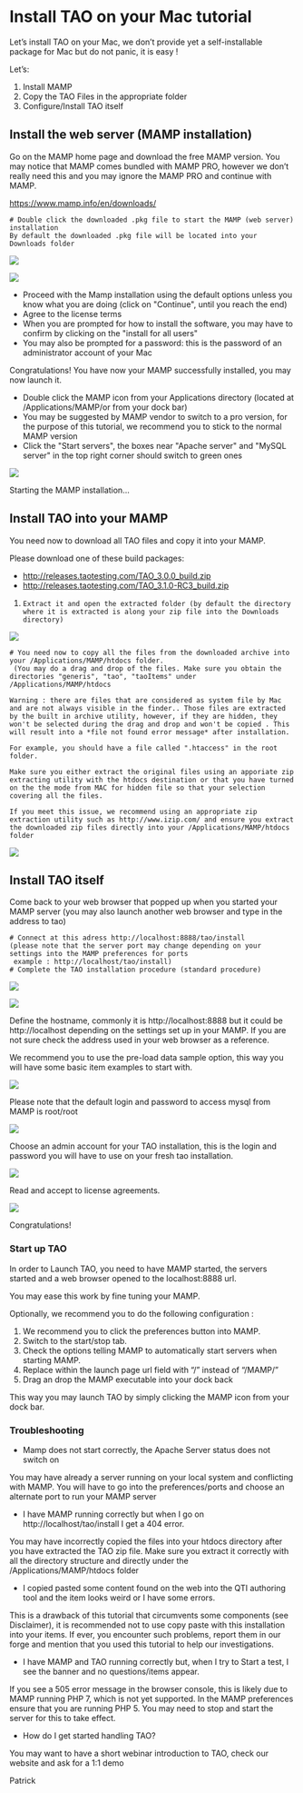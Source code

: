 <!--
parent: Wiki
created_at: '2013-05-03 09:09:13'
updated_at: '2016-11-04 16:28:03'
authors:
    - 'Cyril Hazotte'
contributors:
    - 'Patrick Plichart'
    - 'Artem Zhuk'
tags:
    - Wiki
-->



Install TAO on your Mac tutorial
================================

Let’s install TAO on your Mac, we don’t provide yet a self-installable package for Mac but do not panic, it is easy !

Let’s:

1.  Install MAMP
2.  Copy the TAO Files in the appropriate folder
3.  Configure/Install TAO itself

Install the web server (MAMP installation)
------------------------------------------

Go on the MAMP home page and download the free MAMP version. You may notice that MAMP comes bundled with MAMP PRO, however we don’t really need this and you may ignore the MAMP PRO and continue with MAMP.

https://www.mamp.info/en/downloads/

    # Double click the downloaded .pkg file to start the MAMP (web server) installation
    By default the downloaded .pkg file will be located into your Downloads folder

![](../resources/pkgfile.png)

![](../resources/mamp.png)

- Proceed with the Mamp installation using the default options unless you know what you are doing (click on "Continue", until you reach the end)
- Agree to the license terms
- When you are prompted for how to install the software, you may have to confirm by clicking on the "install for all users"
- You may also be prompted for a password: this is the password of an administrator account of your Mac

Congratulations! You have now your MAMP successfully installed, you may now launch it.

- Double click the MAMP icon from your Applications directory (located at /Applications/MAMP/or from your dock bar)
- You may be suggested by MAMP vendor to switch to a pro version, for the purpose of this tutorial, we recommend you to stick to the normal MAMP version
- Click the "Start servers", the boxes near "Apache server" and "MySQL server" in the top right corner should switch to green ones

![](../resources/StartingMamp.png)

Starting the MAMP installation…

Install TAO into your MAMP
--------------------------

You need now to download all TAO files and copy it into your MAMP.

Please download one of these build packages:

- http://releases.taotesting.com/TAO_3.0.0_build.zip
- http://releases.taotesting.com/TAO_3.1.0-RC3_build.zip

1.  `Extract it and open the extracted folder (by default the directory where it is extracted
    is along your zip file into the Downloads directory)`

![](../resources/extracttao.png)

    # You need now to copy all the files from the downloaded archive into your /Applications/MAMP/htdocs folder.
     (You may do a drag and drop of the files. Make sure you obtain the directories "generis", "tao", "taoItems" under /Applications/MAMP/htdocs

    Warning : there are files that are considered as system file by Mac and are not always visible in the finder.. Those files are extracted by the built in archive utility, however, if they are hidden, they won't be selected during the drag and drop and won't be copied . This will result into a *file not found error message* after installation.

    For example, you should have a file called ".htaccess" in the root folder.

    Make sure you either extract the original files using an apporiate zip extracting utility with the htdocs destination or that you have turned on the the mode from MAC for hidden file so that your selection covering all the files.

    If you meet this issue, we recommend using an appropriate zip extraction utility such as http://www.izip.com/ and ensure you extract the downloaded zip files directly into your /Applications/MAMP/htdocs folder

![](../resources/copyfiles.png)

Install TAO itself
-------------------

Come back to your web browser that popped up when you started your MAMP server (you may also launch another web browser and type in the address to tao)

    # Connect at this adress http://localhost:8888/tao/install
    (please note that the server port may change depending on your settings into the MAMP preferences for ports
     example : http://localhost/tao/install)
    # Complete the TAO installation procedure (standard procedure)

![](../resources/install1.png)

![](../resources/install2.png)

Define the hostname, commonly it is http://localhost:8888 but it could be http://localhost depending on the settings set up in your MAMP. If you are not sure check the address used in your web browser as a reference.

We recommend you to use the pre-load data sample option, this way you will have some basic item examples to start with.

![](../resources/install3.png)

Please note that the default login and password to access mysql from MAMP is root/root

![](../resources/install4.png)

Choose an admin account for your TAO installation, this is the login and password you will have to use on your fresh tao installation.

![](../resources/install5.png)

Read and accept to license agreements.

![](../resources/Screenshot%202016-05-27%2010.36.24.png)

Congratulations!

### Start up TAO

In order to Launch TAO, you need to have MAMP started, the servers started and a web browser opened to the localhost:8888 url.

You may ease this work by fine tuning your MAMP.

Optionally, we recommend you to do the following configuration :

1.  We recommend you to click the preferences button into MAMP.
2.  Switch to the start/stop tab.
3.  Check the options telling MAMP to automatically start servers when starting MAMP.
4.  Replace within the launch page url field with “/” instead of “/MAMP/”
5.  Drag an drop the MAMP executable into your dock back

This way you may launch TAO by simply clicking the MAMP icon from your dock bar.

### Troubleshooting

-   Mamp does not start correctly, the Apache Server status does not switch on

You may have already a server running on your local system and conflicting with MAMP. You will have to go into the preferences/ports and choose an alternate port to run your MAMP server

-   I have MAMP running correctly but when I go on http://localhost/tao/install I get a 404 error.

You may have incorrectly copied the files into your htdocs directory after you have extracted the TAO zip file. Make sure you extract it correctly with all the directory structure and directly under the /Applications/MAMP/htdocs folder

-   I copied pasted some content found on the web into the QTI authoring tool and the item looks weird or I have some errors.

This is a drawback of this tutorial that circumvents some components (see Disclaimer), it is recommended not to use copy paste with this installation into your items. If ever, you encounter such problems, report them in our forge and mention that you used this tutorial to help our investigations.

-   I have MAMP and TAO running correctly but, when I try to Start a test, I see the banner and no questions/items appear.

If you see a 505 error message in the browser console, this is likely due to MAMP running PHP 7, which is not yet supported. In the MAMP preferences ensure that you are running PHP 5. You may need to stop and start the server for this to take effect.

-   How do I get started handling TAO?

You may want to have a short webinar introduction to TAO, check our website and ask for a 1:1 demo

Patrick


